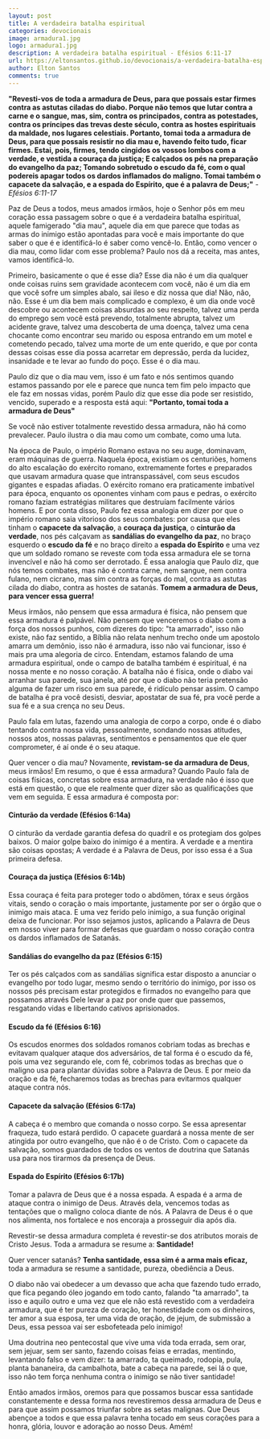 ```yaml
---
layout: post
title: A verdadeira batalha espiritual
categories: devocionais
image: armadura1.jpg
logo: armadura1.jpg
description: A verdadeira batalha espiritual - Efésios 6:11-17
url: https://eltonsantos.github.io/devocionais/a-verdadeira-batalha-espiritual
author: Elton Santos
comments: true
---
```


__"Revesti-vos de toda a armadura de Deus, para que possais estar firmes contra as astutas ciladas do diabo.
Porque não temos que lutar contra a carne e o sangue, mas, sim, contra os principados, contra as potestades, contra os príncipes das trevas deste século, contra as hostes espirituais da maldade, nos lugares celestiais.
Portanto, tomai toda a armadura de Deus, para que possais resistir no dia mau e, havendo feito tudo, ficar firmes.
Estai, pois, firmes, tendo cingidos os vossos lombos com a verdade, e vestida a couraça da justiça;
E calçados os pés na preparação do evangelho da paz;
Tomando sobretudo o escudo da fé, com o qual podereis apagar todos os dardos inflamados do maligno.
Tomai também o capacete da salvação, e a espada do Espírito, que é a palavra de Deus;"__
*- Efésios 6:11-17*

<p class="intro"><span class="dropcap">P</span>az de Deus a todos, meus amados irmãos, hoje o Senhor pôs em meu coração essa passagem sobre o que é a verdadeira batalha espiritual, aquele famigerado "dia mau", aquele dia em que parece que todas as armas do inimigo estão apontadas para você e mais importante do que saber o que é e identificá-lo é saber como vencê-lo. Então, como vencer o dia mau, como lidar com esse problema? Paulo nos dá a receita, mas antes, vamos identificá-lo.</p>

Primeiro, basicamente o que é esse dia? Esse dia não é um dia qualquer onde coisas ruins sem gravidade acontecem com você, não é um dia em que você sofre um simples abalo, sai ileso e diz nossa que dia! Não, não, não. Esse é um dia bem mais complicado e complexo, é um dia onde você descobre ou acontecem coisas absurdas ao seu respeito, talvez uma perda do emprego sem você está prevendo, totalmente abrupta, talvez um acidente grave, talvez uma descoberta de uma doença, talvez uma cena chocante como encontrar seu marido ou esposa entrando em um motel e cometendo pecado, talvez uma morte de um ente querido, e que por conta dessas coisas esse dia possa acarretar em depressão, perda da lucidez, insanidade e te levar ao fundo do poço. Esse é o dia mau.

Paulo diz que o dia mau vem, isso é um fato e nós sentimos quando estamos passando por ele e parece que nunca tem fim pelo impacto que ele faz em nossas vidas, porém Paulo diz que esse dia pode ser resistido, vencido, superado e a resposta está aqui: **"Portanto, tomai toda a armadura de Deus"**

Se você não estiver totalmente revestido dessa armadura, não há como prevalecer. Paulo ilustra o dia mau como um combate, como uma luta.

Na época de Paulo, o império Romano estava no seu auge, dominavam, eram máquinas de guerra. Naquela época, existiam os centuriões, homens do alto escalação do exército romano, extremamente fortes e preparados que usavam armadura quase que intranspassável, com seus escudos gigantes e espadas afiadas. O exército romano era praticamente imbatível para época, enquanto os oponentes vinham com paus e pedras, o exército romano faziam estratégias militares que destruíam facilmente vários homens. E por conta disso, Paulo fez essa analogia em dizer por que o império romano saia vitorioso dos seus combates: por causa que eles tinham o <b class="red">capacete da salvação</b>, a <b class="red">couraça da justiça</b>, o <b class="red">cinturão da verdade</b>, nos pés calçavam as <b class="red">sandálias do evangelho da paz</b>, no braço esquerdo o <b class="red">escudo da fé</b> e no braço direito a <b class="red">espada do Espírito</b> e uma vez que um soldado romano se reveste com toda essa armadura ele se torna invencível e não há como ser derrotado. É essa analogia que Paulo diz, que nós temos combates, mas não é contra carne, nem sangue, nem contra fulano, nem cicrano, mas sim contra as forças do mal, contra as astutas cilada do diabo, contra as hostes de satanás. **Tomem a armadura de Deus, para vencer essa guerra!**

Meus irmãos, não pensem que essa armadura é física, não pensem que essa armadura é palpável. Não pensem que venceremos o diabo com a força dos nossos punhos, com dizeres do tipo: "ta amarrado", isso não existe, não faz sentido, a Bíblia não relata nenhum trecho onde um apostolo amarra um demônio, isso não é armadura, isso não vai funcionar, isso é mais pra uma alegoria de circo. Entendam, estamos falando de uma armadura espiritual, onde o campo de batalha também é espiritual, é na nossa mente e no nosso coração. A batalha não é física, onde o diabo vai arranhar sua parede, sua janela, até por que o diabo não teria pretensão alguma de fazer um risco em sua parede, é ridículo pensar assim. O campo de batalha é pra você desisti, desviar, apostatar de sua fé, pra você perde a sua fé e a sua crença no seu Deus.

Paulo fala em lutas, fazendo uma analogia de corpo a corpo, onde é o diabo tentando contra nossa vida, pessoalmente, sondando nossas atitudes, nossos atos, nossas palavras, sentimentos e pensamentos que ele quer comprometer, é aí onde é o seu ataque.

Quer vencer o dia mau? Novamente, **revistam-se da armadura de Deus**, meus irmãos! Em resumo, o que é essa armadura?
Quando Paulo fala de coisas físicas, concretas sobre essa armadura, na verdade não é isso que está em questão, o que ele realmente quer dizer são as qualificações que vem em seguida. E essa armadura é composta por:

#### Cinturão da verdade (Efésios 6:14a)
O cinturão da verdade garantia defesa do quadril e os protegiam dos golpes baixos. O maior golpe baixo do inimigo é a mentira. A verdade e a mentira são coisas opostas; A verdade é a Palavra de Deus, por isso essa é a Sua primeira defesa.

#### Couraça da justiça (Efésios 6:14b)
Essa couraça é feita para proteger todo o abdômen, tórax e seus órgãos vitais, sendo o coração o mais importante, justamente por ser o órgão que o inimigo mais ataca. E uma vez ferido pelo inimigo, a sua função original deixa de funcionar. Por isso sejamos justos, aplicando a Palavra de Deus em nosso viver para formar defesas que guardam o nosso coração contra os dardos inflamados de Satanás.

#### Sandálias do evangelho da paz (Efésios 6:15)
Ter os pés calçados com as sandálias significa estar disposto a anunciar o evangelho por todo lugar, mesmo sendo o território do inimigo, por isso os nossos pés precisam estar protegidos e firmados no evangelho para que possamos através Dele levar a paz por onde quer que passemos, resgatando vidas e libertando cativos aprisionados.

#### Escudo da fé (Efésios 6:16)
Os escudos enormes dos soldados romanos cobriam todas as brechas e evitavam qualquer ataque dos adversários, de tal forma é o escudo da fé, pois uma vez segurando ele, com fé, cobrimos todas as brechas que o maligno usa para plantar dúvidas sobre a Palavra de Deus. E por meio da oração e da fé, fecharemos todas as brechas para evitarmos qualquer ataque contra nós.

#### Capacete da salvação (Efésios 6:17a)
A cabeça é o membro que comanda o nosso corpo. Se essa apresentar fraqueza, tudo estará perdido. O capacete guardará a nossa mente de ser atingida por outro evangelho, que não é o de Cristo. Com o capacete da salvação, somos guardados de todos os ventos de doutrina que Satanás usa para nos tirarmos da presença de Deus.

#### Espada do Espírito (Efésios 6:17b)
Tomar a palavra de Deus que é a nossa espada. A espada é a arma de ataque contra o inimigo de Deus. Através dela, vencemos todas as tentações que o maligno coloca diante de nós. A Palavra de Deus é o que nos alimenta, nos fortalece e nos encoraja a prosseguir dia após dia.

Revestir-se dessa armadura completa é revestir-se dos atributos morais de Cristo Jesus. Toda a armadura se resume a: <b class="red">Santidade!</b>

Quer vencer satanás? **Tenha santidade, essa sim é a arma mais eficaz,** toda a armadura se resume a santidade, pureza, obediência a Deus.

O diabo não vai obedecer a um devasso que acha que fazendo tudo errado, que fica pegando óleo jogando em todo canto, falando "ta amarrado", ta isso e aquilo outro e uma vez que ele não está revestido com a verdadeira armadura, que é ter pureza de coração, ter honestidade com os dinheiros, ter amor a sua esposa, ter uma vida de oração, de jejum, de submissão a Deus, essa pessoa vai ser esbofeteada pelo inimigo!

Uma doutrina neo pentecostal que vive uma vida toda errada, sem orar, sem jejuar, sem ser santo, fazendo coisas feias e erradas, mentindo, levantando falso e vem dizer: ta amarrado, ta queimado, rodopia, pula, planta bananeira, da cambalhota, bate a cabeça na parede, sei lá o que, isso não tem força nenhuma contra o inimigo se não tiver santidade!

Então amados irmãos, oremos para que possamos buscar essa santidade constantemente e dessa forma nos revestiremos dessa armadura de Deus e para que assim possamos triunfar sobre as setas malignas. Que Deus abençoe a todos e que essa palavra tenha tocado em seus corações para a honra, glória, louvor e adoração ao nosso Deus. Amém!